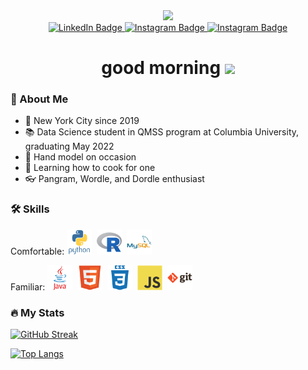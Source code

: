 
<div id="header" align="center">
  <img src="https://media.giphy.com/media/TvVAUNS3tfqaQ/giphy.gif">
</div>

<div id="badges" align="center">
  <a href="https://www.linkedin.com/in/ekim1396/">
    <img src="https://img.shields.io/badge/resume-blue?style=for-the-badge&logo=linkedin&logoColor=white" alt="LinkedIn Badge"/>
  </a>
  <a href="https://www.instagram.com/kimjoolia">
    <img src="https://img.shields.io/badge/lifestyle-pink?style=for-the-badge&logo=instagram&logoColor=white" alt="Instagram Badge"/>
  </a>
   <a href="https://www.instagram.com/jimkulia">
    <img src="https://img.shields.io/badge/hand model-black?style=for-the-badge&logo=instagram&logoColor=pink" alt="Instagram Badge"/>
  </a>
</div>
<h1 align="center">
  good morning
  <img src="https://media.giphy.com/media/hvRJCLFzcasrR4ia7z/giphy.gif" width="30px"/>
</h1>

### 🏡 About Me

- 📍 New York City since 2019
- 📚 Data Science student in QMSS program at Columbia University, graduating May 2022
- 💅 Hand model on occasion
- 🌱 Learning how to cook for one
- 👓 Pangram, Wordle, and Dordle enthusiast

### :hammer_and_wrench: Skills

<div>
Comfortable:
  <img src="https://github.com/devicons/devicon/blob/master/icons/python/python-original-wordmark.svg" title="Python" alt="Python" width="40" height="40"/>&nbsp;
  <img src="https://github.com/devicons/devicon/blob/master/icons/r/r-original.svg" title="r" alt="r" width="40" height="40"/>&nbsp;
  <img src="https://github.com/devicons/devicon/blob/master/icons/mysql/mysql-original-wordmark.svg" title="MySQL"  alt="MySQL" width="40" height="40"/>&nbsp;
  
Familiar:
  <img src="https://github.com/devicons/devicon/blob/master/icons/java/java-original-wordmark.svg" title="Java" alt="Java" width="40" height="40"/>&nbsp;
  <img src="https://github.com/devicons/devicon/blob/master/icons/html5/html5-original.svg" title="HTML5" alt="HTML" width="40" height="40"/>&nbsp;
  <img src="https://github.com/devicons/devicon/blob/master/icons/css3/css3-plain-wordmark.svg"  title="CSS3" alt="CSS" width="40" height="40"/>&nbsp;
  <img src="https://github.com/devicons/devicon/blob/master/icons/javascript/javascript-original.svg" title="JavaScript" alt="JavaScript" width="40" height="40"/>&nbsp;
  <img src="https://github.com/devicons/devicon/blob/master/icons/git/git-original-wordmark.svg" title="Git" alt="Git" width="40" height="40"/>&nbsp;
</div>

### :fire: My Stats

[![GitHub Streak](http://github-readme-streak-stats.herokuapp.com?user=ekimz&theme=dark&background=000000)](https://git.io/streak-stats)

[![Top Langs](https://github-readme-stats.vercel.app/api/top-langs/?username=ekimz&layout=compact&theme=vision-friendly-dark)](https://github.com/anuraghazra/github-readme-stats)
